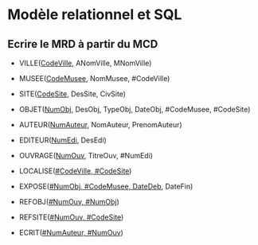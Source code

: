 # Modèle relationnel et SQL


## Ecrire le MRD à partir du MCD

- VILLE(<u>CodeVille</u>, ANomVille, MNomVille)
- MUSEE(<u>CodeMusee</u>, NomMusee, #CodeVille)
- SITE(<u>CodeSite</u>, DesSite, CivSite)
- OBJET(<u>NumObj</u>, DesObj, TypeObj, DateObj, #CodeMusee, #CodeSite)
- AUTEUR(<u>NumAuteur</u>, NomAuteur, PrenomAuteur)
- EDITEUR(<u>NumEdi</u>, DesEdi)
- OUVRAGE(<u>NumOuv</u>, TitreOuv, #NumEdi)

- LOCALISE(<u>#CodeVille, #CodeSite</u>)
- EXPOSE(<u>#NumObj, #CodeMusee, DateDeb</u>, DateFin)
- REFOBJ(<u>#NumOuv, #NumObj</u>)
- REFSITE(<u>#NumOuv, #CodeSite</u>)
- ECRIT(<u>#NumAuteur, #NumOuv</u>)


